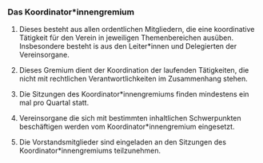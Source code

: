 ### Das Koordinator\*innengremium

1. Dieses besteht aus allen ordentlichen Mitgliedern, die eine koordinative Tätigkeit für den Verein in jeweiligen Themenbereichen ausüben. Insbesondere besteht is aus den Leiter\*innen und Delegierten der Vereinsorgane.

2. Dieses Gremium dient der Koordination der laufenden Tätigkeiten, die nicht mit rechtlichen Verantwortlichkeiten im Zusammenhang stehen.

3. Die Sitzungen des Koordinator\*innengremiums finden mindestens ein mal pro Quartal statt.

4. Vereinsorgane die sich mit bestimmten inhaltlichen Schwerpunkten beschäftigen werden vom Koordinator\*innengremium eingesetzt.

5. Die Vorstandsmitglieder sind eingeladen an den Sitzungen des Koordinator\*innengremiums teilzunehmen.
